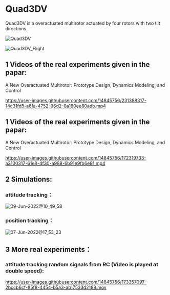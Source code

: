# Quad3DV
 Quad3DV is a overactuated multirotor actuated by four rotors with two tilt directions.
 
 ![Quad3DV](https://user-images.githubusercontent.com/14845756/231378809-37e83d6b-4565-4d13-9760-9a64c3a1739f.png)

 

![Quad3DV_Flight](https://user-images.githubusercontent.com/14845756/231378433-ec5b9451-9e01-4485-b251-e615a65019de.png)


## 1 Videos of the real experiments given in the papar:

A New Overactuated Multirotor: Prototype Design, Dynamics Modeling, and Control



https://user-images.githubusercontent.com/14845756/231388317-14c31fd5-a6fa-4752-96d2-0a180ee80adb.mp4



## 1 Videos of the real experiments given in the papar:

A New Overactuated Multirotor: Prototype Design, Dynamics Modeling, and Control

https://user-images.githubusercontent.com/14845756/172319733-a3100317-61e8-4f30-a988-6b91e9fb6e91.mp4

## 2 Simulations:

### attitude tracking：

![09-Jun-2022@10_49_58](https://user-images.githubusercontent.com/14845756/172757097-e0a6f445-951e-41cd-92ee-23aa94ae84af.gif)

### position tracking：

![07-Jun-2022@17_53_23](https://user-images.githubusercontent.com/14845756/172351959-0324385c-9373-4995-9215-a8949980ff50.gif)


## 3 More real experiments：

### attitude tracking random signals from RC (Video is played at double speed): 


https://user-images.githubusercontent.com/14845756/173357097-2bccb6cf-85f8-4454-b5a3-ab17533d2188.mov








 



